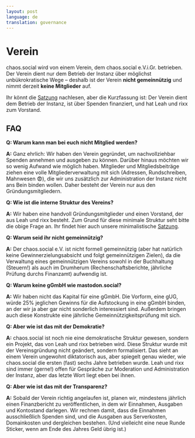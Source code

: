 ```yaml
---
layout: post
language: de
translation: governance
---
```


# Verein

chaos.social wird von einem Verein, dem chaos.social e.V.i.Gr. betrieben. Der Verein dient nur dem Betrieb der Instanz
über möglichst unbükrokratische Wege – deshalb ist der Verein **nicht gemeinnützig** und nimmt derzeit **keine
Mitglieder** auf.


Ihr könnt die [Satzung](/verein/satzung) nachlesen, aber die Kurzfassung ist: Der Verein dient dem Betrieb der Instanz,
ist über Spenden finanziert, und hat Leah und rixx zum Vorstand.


## FAQ

**Q: Warum kann man bei euch nicht Mitglied werden?**

**A:** Ganz ehrlich: Wir haben den Verein gegründet, um nachvollziehbar Spenden annehmen und ausgeben zu können. Darüber
hinaus möchten wir so wenig Aufwand wie möglich haben. Mitglieder und Mitgliedsbeiträge ziehen eine volle
Mitgliederverwaltung mit sich (Adressen, Rundschreiben, Mahnwesen 😨), die wir uns zusätzlich zur Administration der
Instanz nicht ans Bein binden wollen. Daher besteht der Verein nur aus den Gründungsmitgliedern.

**Q: Wie ist die interne Struktur des Vereins?**

**A:** Wir haben eine handvoll Gründungsmitglieder und einen Vorstand, der aus Leah und rixx besteht. Zum Grund für
diese minimale Struktur seht bitte die obige Frage an. Ihr findet hier auch unsere minimalistische
[Satzung](/verein/satzung).

**Q: Warum seid ihr nicht gemeinnützig?**

**A:** Der chaos.social e.V. ist nicht formell gemeinnützig (aber hat natürlich keine Gewinnerzielungsabsicht und folgt
gemeinnützigen Zielen), da die Verwaltung eines gemeinnützigen Vereins sowohl in der Buchhaltung (Steuern!) als auch im
Drumherum (Rechenschaftsberichte, jährliche Prüfung durchs Finanzamt) aufwendig ist.

**Q: Warum keine gGmbH wie mastodon.social?**

**A:** Wir haben nicht das Kapital für eine gGmbH. Die Vorform, eine gUG, würde 25% jeglichen Gewinns für die
Aufstockung in eine gGmbH binden, an der wir ja aber gar nicht sonderlich interessiert sind. Außerdem bringen auch diese
Konstrukte eine jährliche Gemeinnützigkeitsprüfung mit sich.

**Q: Aber wie ist das mit der Demokratie?**

**A:** chaos.social ist noch nie eine demokratische Struktur gewesen, sondern ein Projekt, das von Leah und rixx
betrieben wird. Diese Struktur wurde mit der Vereinsgründung nicht geändert, sondern formalisiert. Das sieht an einem
Verein ungewohnt diktatorisch aus, aber spiegelt genau wieder, wie chaos.social die ersten (fast) sechs Jahre betrieben
wurde. Leah und rixx sind immer (gerne!) offen für Gespräche zur Moderation und Administration der Instanz, aber das
letzte Wort liegt eben bei ihnen.

**Q: Aber wie ist das mit der Transparenz?**

**A:** Sobald der Verein richtig angelaufen ist, planen wir, mindestens jährlich einen Finanzbericht zu veröffentlichen,
in dem wir Einnahmen, Ausgaben und Kontostand darlegen. Wir rechnen damit, dass die Einnahmen ausschließlich Spenden
sind, und die Ausgaben aus Serverkosten, Domainkosten und dergleichen bestehen. (Und vielleicht eine neue Runde
Sticker, wenn am Ende des Jahres Geld übrig ist.)
